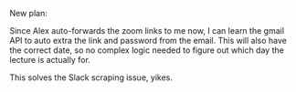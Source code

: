 New plan:

Since Alex auto-forwards the zoom links to me now, I can learn the gmail API to auto extra the link and password from
the email.  This will also have the correct date, so no complex logic needed to figure out which day the lecture
is actually for.

This solves the Slack scraping issue, yikes.

